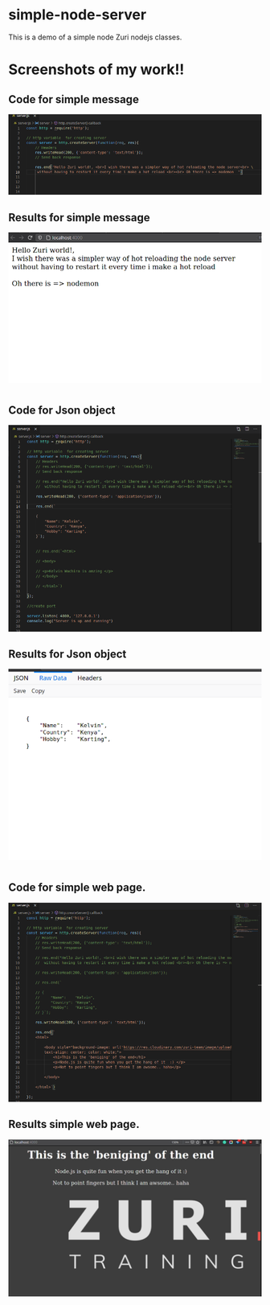 # simple-node-server
This is a demo of a simple node Zuri nodejs classes. 


# Screenshots of my work!! 


## Code for simple message
![alt text](screenprints/1a.png "Title")


## Results for simple message
![alt text](screenprints/1.png "Title")


#
#
#


## Code for Json object 
![alt text](screenprints/2a.png "Title")


## Results for Json object 
![alt text](screenprints/2.png "Title")



#
#
#



## Code for simple web page.
![alt text](screenprints/3a.png "Title")

## Results simple web page.
![alt text](screenprints/3.png "Title")

